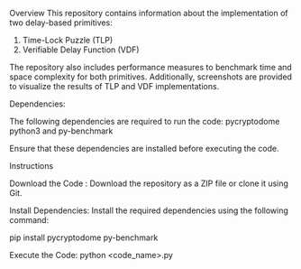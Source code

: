 
Overview
This repository contains information about the implementation of two delay-based primitives:
1. Time-Lock Puzzle (TLP)
2. Verifiable Delay Function (VDF)

The repository also includes performance measures to benchmark time and space complexity for both primitives. Additionally, screenshots are provided to visualize the results of TLP and VDF implementations.

Dependencies:

The following dependencies are required to run the code:
pycryptodome python3 and py-benchmark

Ensure that these dependencies are installed before executing the code.

Instructions

Download the Code : Download the repository as a ZIP file or clone it using Git.

Install Dependencies: Install the required dependencies using the following command:

pip install pycryptodome py-benchmark

Execute the Code: python <code_name>.py

